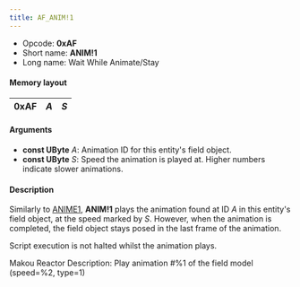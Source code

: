 ```yaml
---
title: AF_ANIM!1
---
```


- Opcode: **0xAF**
- Short name: **ANIM!1**
- Long name: Wait While Animate/Stay

#### Memory layout

| 0xAF | *A* | *S* |
|------|-----|-----|

#### Arguments

- **const UByte** *A*: Animation ID for this entity's field object.
- **const UByte** *S*: Speed the animation is played at. Higher numbers indicate slower animations.

#### Description

Similarly to [ANIME1](A3_ANIME1.md), **ANIM!1** plays the animation found at ID *A* in this entity's field object, at the speed marked by *S*. However, when the animation is completed, the field object stays posed in the last frame of the animation.

Script execution is not halted whilst the animation plays.

Makou Reactor Description: Play animation \#%1 of the field model (speed=%2, type=1)
